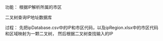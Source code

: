 功能：
根据IP解析所属的市区

二叉树查询IP地址数据库

过程：
先把ipDatabase.csv中的IP和市区代码，以及ipRegion.xlsx中的市区代码和区域映射为一颗二叉树，
然后根据二叉树查找输入的IP